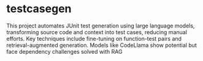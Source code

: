 # testcasegen
This project automates JUnit test generation using large language models, transforming source code and context into test cases, reducing manual efforts. Key techniques include fine-tuning on function-test pairs and retrieval-augmented generation. Models like CodeLlama show potential but face dependency challenges solved with RAG
